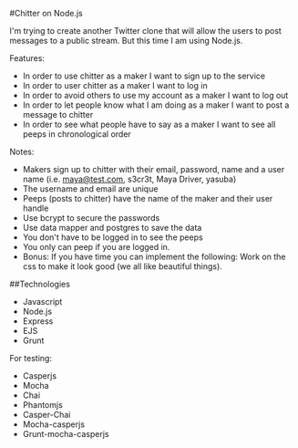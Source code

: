 #Chitter on Node.js

I'm trying to create another Twitter clone that will allow the users to post messages to a public stream. But this time I am using Node.js.

Features:

+ In order to use chitter as a maker I want to sign up to the service
+ In order to user chitter as a maker I want to log in
+ In order to avoid others to use my account as a maker I want to log out
+ In order to let people know what I am doing as a maker I want to post a message to chitter
+ In order to see what people have to say as a maker I want to see all peeps in chronological order

Notes:
+ Makers sign up to chitter with their email, password, name and a user name (i.e. maya@test.com, s3cr3t, Maya Driver, yasuba)
+ The username and email are unique
+ Peeps (posts to chitter) have the name of the maker and their user handle
+ Use bcrypt to secure the passwords
+ Use data mapper and postgres to save the data
+ You don't have to be logged in to see the peeps
+ You only can peep if you are logged in.
+ Bonus: If you have time you can implement the following: Work on the css to make it look good (we all like beautiful things).

##Technologies

* Javascript
* Node.js
* Express
* EJS
* Grunt

 For testing:
* Casperjs
* Mocha
* Chai
* Phantomjs
* Casper-Chai
* Mocha-casperjs
* Grunt-mocha-casperjs

